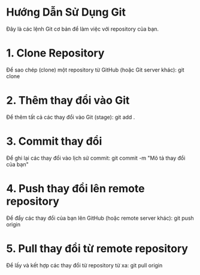 # Hướng Dẫn Sử Dụng Git

Đây là các lệnh Git cơ bản để làm việc với repository của bạn.

# 1. Clone Repository
Để sao chép (clone) một repository từ GitHub (hoặc Git server khác):
git clone <repository-url>

# 2. Thêm thay đổi vào Git
Để thêm tất cả các thay đổi vào Git (stage):
git add .

# 3. Commit thay đổi
Để ghi lại các thay đổi vào lịch sử commit:
git commit -m "Mô tả thay đổi của bạn"

# 4. Push thay đổi lên remote repository
Để đẩy các thay đổi của bạn lên GitHub (hoặc remote server khác):
git push origin <branch-name>

# 5. Pull thay đổi từ remote repository
Để lấy và kết hợp các thay đổi từ repository từ xa:
git pull origin <branch-name>









